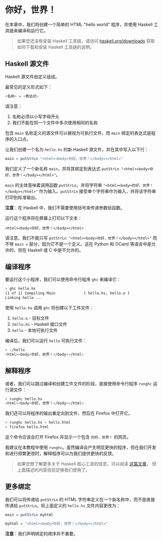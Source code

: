 # 你好，世界！

在本章中，我们将创建一个简单的 HTML "hello world" 程序，并使用 Haskell 工具链来编译和运行它。

> 如果您还没有安装 Haskell 工具链，请访问
> [haskell.org/downloads](https://haskell.org/downloads) 获取如何下载和安装 Haskell 工具链的说明。

## Haskell 源文件

Haskell 源文件由定义组成。

最常见的定义形式如下：

```hs
<名称> = <表达式>
```

请注意：

1. 名称必须以小写字母开头
2. 我们不能在同一个文件中多次使用相同的名称

包含 `main` 名称定义的源文件可以被视为可执行文件，而 `main` 绑定的表达式是程序的入口点。

让我们创建一个名为 `hello.hs` 的新 Haskell 源文件，并在其中写入以下行：

```hs
main = putStrLn "<html><body>你好，世界！</body></html>"
```

我们定义了一个新名称 `main`，并将其绑定到表达式 `putStrLn "<html><body>你好，世界！</body></html>"`。

`main` 的主体意味着调用函数 `putStrLn`，并将字符串 `"<html><body>你好，世界！</body></html>"` 作为输入。`putStrLn` 接受单个字符串作为输入，并将该字符串打印到标准输出。

__注意__：在 Haskell 中，我们不需要使用括号来传递参数给函数。

运行这个程序将在屏幕上打印以下文本：

```
<html><body>你好，世界！</body></html>
```

请注意，我们不能只写 `putStrLn "<html><body>你好，世界！</body></html>"` 而不带 `main =` 部分，因为它不是一个定义。这在 Python 和 OCaml 等语言中是允许的，但在 Haskell 或 C 中是不允许的。

## 编译程序

要运行这个小程序，我们可以使用命令行程序 `ghc` 来编译它：

```sh
> ghc hello.hs
[1 of 1] Compiling Main             ( hello.hs, hello.o )
Linking hello ...
```

使用 `hello.hs` 调用 `ghc` 将创建以下工件文件：

1. `hello.o` - 目标文件
2. `hello.hi` - Haskell 接口文件
3. `hello` - 本地可执行文件

编译后，我们可以运行 `hello` 可执行文件：

```sh
> ./hello
<html><body>你好，世界！</body></html>
```

## 解释程序

或者，我们可以跳过编译和创建工件文件的阶段，直接使用命令行程序 `runghc` 运行源文件：

```sh
> runghc hello.hs
<html><body>你好，世界！</body></html>
```

我们还可以将程序的输出重定向到文件，然后在 Firefox 中打开它。

```sh
> runghc hello.hs > hello.html
> firefox hello.html
```

这个命令应该会打开 Firefox 并显示一个包含 `你好，世界！` 的网页。

我建议在本教程中使用 `runghc`。虽然编译会产生明显更快的程序，但在我们开发和进行频繁更改时，解释程序可以为我们提供更快的反馈。

> 如果您想了解更多关于 Haskell 核心工具的信息，可以阅读
> [这篇文章](https://gilmi.me/blog/post/2021/08/14/hs-core-tools)，
> 但上面描述的内容目前足够我们使用了。

## 更多绑定

我们可以将传递给 `putStrLn` 的 HTML 字符串定义在一个新名称中，而不是直接传递给 `putStrLn`。将上面定义的 `hello.hs` 文件内容更改为：

```hs
main = putStrLn myhtml

myhtml = "<html><body>你好，世界！</body></html>"
```

__注意__：我们声明绑定的顺序并不重要。 